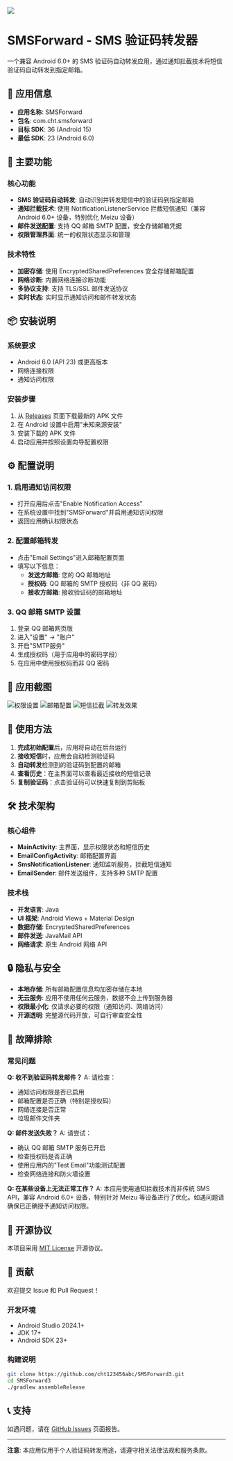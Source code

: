 
![](docs/screenshots/1x1_Please_redesign_an_app_icon_for.png)
# SMSForward - SMS 验证码转发器

一个兼容 Android 6.0+ 的 SMS 验证码自动转发应用，通过通知拦截技术将短信验证码自动转发到指定邮箱。

## 📱 应用信息

- **应用名称**: SMSForward
- **包名**: com.cht.smsforward
- **目标 SDK**: 36 (Android 15)
- **最低 SDK**: 23 (Android 6.0)

## 🚀 主要功能

### 核心功能
- **SMS 验证码自动转发**: 自动识别并转发短信中的验证码到指定邮箱
- **通知拦截技术**: 使用 NotificationListenerService 拦截短信通知（兼容 Android 6.0+ 设备，特别优化 Meizu 设备）
- **邮件发送配置**: 支持 QQ 邮箱 SMTP 配置，安全存储邮箱凭据
- **权限管理界面**: 统一的权限状态显示和管理

### 技术特性
- **加密存储**: 使用 EncryptedSharedPreferences 安全存储邮箱配置
- **网络诊断**: 内置网络连接诊断功能
- **多协议支持**: 支持 TLS/SSL 邮件发送协议
- **实时状态**: 实时显示通知访问和邮件转发状态

## 📦 安装说明

### 系统要求
- Android 6.0 (API 23) 或更高版本
- 网络连接权限
- 通知访问权限

### 安装步骤
1. 从 [Releases](https://github.com/cht123456abc/SMSForward3/releases) 页面下载最新的 APK 文件
2. 在 Android 设置中启用"未知来源安装"
3. 安装下载的 APK 文件
4. 启动应用并按照设置向导配置权限

## ⚙️ 配置说明

### 1. 启用通知访问权限
- 打开应用后点击"Enable Notification Access"
- 在系统设置中找到"SMSForward"并启用通知访问权限
- 返回应用确认权限状态

### 2. 配置邮箱转发
- 点击"Email Settings"进入邮箱配置页面
- 填写以下信息：
  - **发送方邮箱**: 您的 QQ 邮箱地址
  - **授权码**: QQ 邮箱的 SMTP 授权码（非 QQ 密码）
  - **接收方邮箱**: 接收验证码的邮箱地址

### 3. QQ 邮箱 SMTP 设置
1. 登录 QQ 邮箱网页版
2. 进入"设置" → "账户"
3. 开启"SMTP服务"
4. 生成授权码（用于应用中的密码字段）
5. 在应用中使用授权码而非 QQ 密码

## 📱 应用截图
![权限设置](docs/screenshots/20250726001319_39.jpg)
![邮箱配置](docs/screenshots/20250726001313_41.jpg)
![短信拦截](docs/screenshots/20250726001316_40.jpg)
![转发效果](docs/screenshots/20250726001304_42.jpg)

## 🔧 使用方法

1. **完成初始配置**后，应用将自动在后台运行
2. **接收短信**时，应用会自动检测验证码
3. **自动转发**检测到的验证码到配置的邮箱
4. **查看历史**：在主界面可以查看最近接收的短信记录
5. **复制验证码**：点击验证码可以快速复制到剪贴板

## 🛠️ 技术架构

### 核心组件
- **MainActivity**: 主界面，显示权限状态和短信历史
- **EmailConfigActivity**: 邮箱配置界面
- **SmsNotificationListener**: 通知监听服务，拦截短信通知
- **EmailSender**: 邮件发送组件，支持多种 SMTP 配置

### 技术栈
- **开发语言**: Java
- **UI 框架**: Android Views + Material Design
- **数据存储**: EncryptedSharedPreferences
- **邮件发送**: JavaMail API
- **网络请求**: 原生 Android 网络 API

## 🔒 隐私与安全

- **本地存储**: 所有邮箱配置信息均加密存储在本地
- **无云服务**: 应用不使用任何云服务，数据不会上传到服务器
- **权限最小化**: 仅请求必要的权限（通知访问、网络访问）
- **开源透明**: 完整源代码开放，可自行审查安全性

## 🐛 故障排除

### 常见问题

**Q: 收不到验证码转发邮件？**
A: 请检查：
- 通知访问权限是否已启用
- 邮箱配置是否正确（特别是授权码）
- 网络连接是否正常
- 垃圾邮件文件夹

**Q: 邮件发送失败？**
A: 请尝试：
- 确认 QQ 邮箱 SMTP 服务已开启
- 检查授权码是否正确
- 使用应用内的"Test Email"功能测试配置
- 检查网络连接和防火墙设置

**Q: 在某些设备上无法正常工作？**
A: 本应用使用通知拦截技术而非传统 SMS API，兼容 Android 6.0+ 设备，特别针对 Meizu 等设备进行了优化。如遇问题请确保已正确授予通知访问权限。

## 📄 开源协议

本项目采用 [MIT License](LICENSE) 开源协议。

## 🤝 贡献

欢迎提交 Issue 和 Pull Request！

### 开发环境
- Android Studio 2024.1+
- JDK 17+
- Android SDK 23+

### 构建说明
```bash
git clone https://github.com/cht123456abc/SMSForward3.git
cd SMSForward3
./gradlew assembleRelease
```

## 📞 支持

如遇问题，请在 [GitHub Issues](https://github.com/cht123456abc/SMSForward3/issues) 页面报告。

---

**注意**: 本应用仅用于个人验证码转发用途，请遵守相关法律法规和服务条款。
